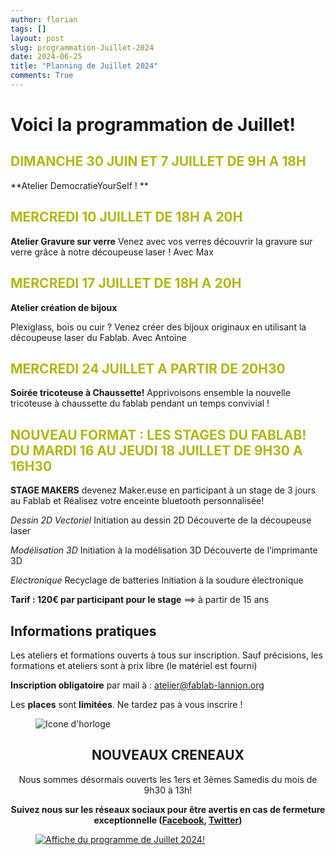 ```yaml
---
author: florian
tags: []
layout: post
slug: programmation-Juillet-2024
date: 2024-06-25
title: "Planning de Juillet 2024"
comments: True
---
```

Voici la programmation de Juillet!
========

<span style="color: #B1B714">DIMANCHE 30 JUIN ET 7 JUILLET DE 9H A 18H</span> 
--------
**Atelier DemocratieYourSelf ! **


<span style="color: #B1B714">MERCREDI 10 JUILLET DE 18H A 20H</span> 
--------
**Atelier Gravure sur verre**
Venez avec vos verres découvrir la gravure sur verre grâce à notre découpeuse laser ! Avec Max 


<span style="color: #B1B714">MERCREDI 17 JUILLET DE 18H A 20H</span>
--------
**Atelier création de bijoux**

Plexiglass, bois ou cuir ?
Venez créer des bijoux originaux en utilisant la découpeuse laser du Fablab. Avec Antoine

<span style="color: #B1B714">MERCREDI 24 JUILLET A PARTIR DE 20H30</span>
--------
**Soirée tricoteuse à Chaussette!**
Apprivoisons ensemble la nouvelle tricoteuse à chaussette du fablab pendant un temps convivial !

<span style="color: #B1B714">NOUVEAU FORMAT : LES STAGES DU FABLAB!</span>
<span style="color: #B1B714">DU MARDI 16 AU JEUDI 18 JUILLET DE 9H30 A 16H30</span>
--------
**STAGE MAKERS**
devenez Maker.euse en participant à un stage de 3 jours au Fablab et Réalisez
votre enceinte bluetooth personnalisée! 

*Dessin 2D Vectoriel*
Initiation au dessin 2D 
Découverte de la découpeuse laser

*Modélisation 3D*
Initiation à la modélisation 3D
Découverte de l’imprimante 3D

*Electronique*
Recyclage de batteries 
Initiation à la soudure électronique

**Tarif : 120€ par participant pour le stage** ==> à partir de 15 ans



Informations pratiques
--------
Les ateliers et formations ouverts à tous sur inscription. Sauf précisions, les formations et ateliers sont à prix libre (le matériel est fourni)

**Inscription obligatoire** par mail à : 
atelier@fablab-lannion.org

Les **places** sont **limitées**. Ne tardez pas à vous inscrire !


<figure>
<img src="{{ site.static_url }}/icone-horloge.png" alt="Icone d'horloge" />
</figure> 
<div align="center">
<h2>NOUVEAUX CRENEAUX</h2>

<p>Nous sommes désormais ouverts les 1ers et 3èmes Samedis du mois de 9h30 à 13h!</p>
<p><b>Suivez nous sur les réseaux sociaux pour être avertis en cas de fermeture exceptionnelle (<a href="https://www.facebook.com/fablablannion">Facebook</a>, <a href="https://twitter.com/notifications">Twitter</a>)</b></p>
</div>

<figure>
	<a href="{{ site.static_url }}/mai.png"><img src="{{ site.static_url }}/juillet.png" alt="Affiche du programme de Juillet 2024!"></a>
</figure>

